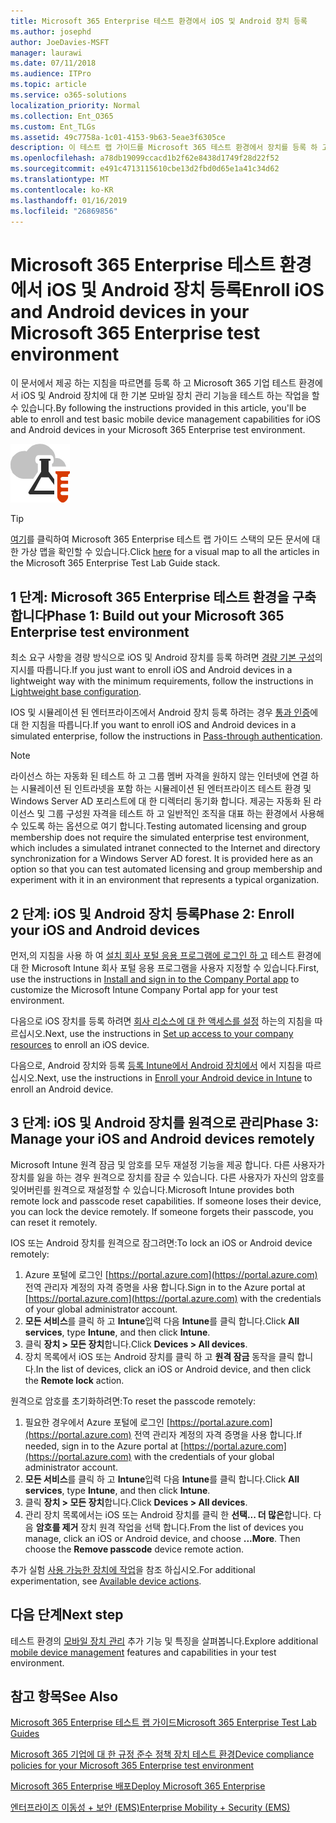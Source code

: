 ```yaml
---
title: Microsoft 365 Enterprise 테스트 환경에서 iOS 및 Android 장치 등록
ms.author: josephd
author: JoeDavies-MSFT
manager: laurawi
ms.date: 07/11/2018
ms.audience: ITPro
ms.topic: article
ms.service: o365-solutions
localization_priority: Normal
ms.collection: Ent_O365
ms.custom: Ent_TLGs
ms.assetid: 49c7758a-1c01-4153-9b63-5eae3f6305ce
description: 이 테스트 랩 가이드를 Microsoft 365 테스트 환경에서 장치를 등록 하 고 원격으로 관리 하기를 사용 합니다.
ms.openlocfilehash: a78db19099ccacd1b2f62e8438d1749f28d22f52
ms.sourcegitcommit: e491c4713115610cbe13d2fbd0d65e1a41c34d62
ms.translationtype: MT
ms.contentlocale: ko-KR
ms.lasthandoff: 01/16/2019
ms.locfileid: "26869856"
---
```

# <a name="enroll-ios-and-android-devices-in-your-microsoft-365-enterprise-test-environment"></a><span data-ttu-id="816ad-103">Microsoft 365 Enterprise 테스트 환경에서 iOS 및 Android 장치 등록</span><span class="sxs-lookup"><span data-stu-id="816ad-103">Enroll iOS and Android devices in your Microsoft 365 Enterprise test environment</span></span>

<span data-ttu-id="816ad-104">이 문서에서 제공 하는 지침을 따르면를 등록 하 고 Microsoft 365 기업 테스트 환경에서 iOS 및 Android 장치에 대 한 기본 모바일 장치 관리 기능을 테스트 하는 작업을 할 수 있습니다.</span><span class="sxs-lookup"><span data-stu-id="816ad-104">By following the instructions provided in this article, you'll be able to enroll and test basic mobile device management capabilities for iOS and Android devices in your Microsoft 365 Enterprise test environment.</span></span>

![Microsoft 클라우드의 테스트 랩 가이드](media/m365-enterprise-test-lab-guides/cloud-tlg-icon.png)
  
> [!TIP]
> <span data-ttu-id="816ad-106">[여기](https://aka.ms/m365etlgstack)를 클릭하여 Microsoft 365 Enterprise 테스트 랩 가이드 스택의 모든 문서에 대한 가상 맵을 확인할 수 있습니다.</span><span class="sxs-lookup"><span data-stu-id="816ad-106">Click [here](https://aka.ms/m365etlgstack) for a visual map to all the articles in the Microsoft 365 Enterprise Test Lab Guide stack.</span></span>

## <a name="phase-1-build-out-your-microsoft-365-enterprise-test-environment"></a><span data-ttu-id="816ad-107">1 단계: Microsoft 365 Enterprise 테스트 환경을 구축합니다</span><span class="sxs-lookup"><span data-stu-id="816ad-107">Phase 1: Build out your Microsoft 365 Enterprise test environment</span></span>

<span data-ttu-id="816ad-108">최소 요구 사항을 경량 방식으로 iOS 및 Android 장치를 등록 하려면 [경량 기본 구성](lightweight-base-configuration-microsoft-365-enterprise.md)의 지시를 따릅니다.</span><span class="sxs-lookup"><span data-stu-id="816ad-108">If you just want to enroll iOS and Android devices in a lightweight way with the minimum requirements, follow the instructions in [Lightweight base configuration](lightweight-base-configuration-microsoft-365-enterprise.md).</span></span>
  
<span data-ttu-id="816ad-109">IOS 및 시뮬레이션 된 엔터프라이즈에서 Android 장치 등록 하려는 경우 [통과 인증](pass-through-auth-m365-ent-test-environment.md)에 대 한 지침을 따릅니다.</span><span class="sxs-lookup"><span data-stu-id="816ad-109">If you want to enroll iOS and Android devices in a simulated enterprise, follow the instructions in [Pass-through authentication](pass-through-auth-m365-ent-test-environment.md).</span></span>
  
> [!NOTE]
> <span data-ttu-id="816ad-p101">라이선스 하는 자동화 된 테스트 하 고 그룹 멤버 자격을 원하지 않는 인터넷에 연결 하는 시뮬레이션 된 인트라넷을 포함 하는 시뮬레이션 된 엔터프라이즈 테스트 환경 및 Windows Server AD 포리스트에 대 한 디렉터리 동기화 합니다. 제공는 자동화 된 라이선스 및 그룹 구성원 자격을 테스트 하 고 일반적인 조직을 대표 하는 환경에서 사용해 수 있도록 하는 옵션으로 여기 합니다.</span><span class="sxs-lookup"><span data-stu-id="816ad-p101">Testing automated licensing and group membership does not require the simulated enterprise test environment, which includes a simulated intranet connected to the Internet and directory synchronization for a Windows Server AD forest. It is provided here as an option so that you can test automated licensing and group membership and experiment with it in an environment that represents a typical organization.</span></span> 
>  

## <a name="phase-2-enroll-your-ios-and-android-devices"></a><span data-ttu-id="816ad-112">2 단계: iOS 및 Android 장치 등록</span><span class="sxs-lookup"><span data-stu-id="816ad-112">Phase 2: Enroll your iOS and Android devices</span></span>

<span data-ttu-id="816ad-113">먼저,의 지침을 사용 하 여 [설치 회사 포털 응용 프로그램에 로그인 하 고](https://docs.microsoft.com/intune-user-help/install-and-sign-in-to-the-intune-company-portal-app-ios) 테스트 환경에 대 한 Microsoft Intune 회사 포털 응용 프로그램을 사용자 지정할 수 있습니다.</span><span class="sxs-lookup"><span data-stu-id="816ad-113">First, use the instructions in [Install and sign in to the Company Portal app](https://docs.microsoft.com/intune-user-help/install-and-sign-in-to-the-intune-company-portal-app-ios) to customize the Microsoft Intune Company Portal app for your test environment.</span></span>

<span data-ttu-id="816ad-114">다음으로 iOS 장치를 등록 하려면 [회사 리소스에 대 한 액세스를 설정](https://docs.microsoft.com/intune-user-help/enroll-your-device-in-intune-ios) 하는의 지침을 따르십시오.</span><span class="sxs-lookup"><span data-stu-id="816ad-114">Next, use the instructions in [Set up access to your company resources](https://docs.microsoft.com/intune-user-help/enroll-your-device-in-intune-ios) to enroll an iOS device.</span></span>

<span data-ttu-id="816ad-115">다음으로, Android 장치와 등록 [등록 Intune에서 Android 장치에서](https://docs.microsoft.com/intune-user-help/enroll-your-device-in-intune-android) 에서 지침을 따르십시오.</span><span class="sxs-lookup"><span data-stu-id="816ad-115">Next, use the instructions in [Enroll your Android device in Intune](https://docs.microsoft.com/intune-user-help/enroll-your-device-in-intune-android) to enroll an Android device.</span></span>

## <a name="phase-3-manage-your-ios-and-android-devices-remotely"></a><span data-ttu-id="816ad-116">3 단계: iOS 및 Android 장치를 원격으로 관리</span><span class="sxs-lookup"><span data-stu-id="816ad-116">Phase 3: Manage your iOS and Android devices remotely</span></span>

<span data-ttu-id="816ad-p102">Microsoft Intune 원격 잠금 및 암호를 모두 재설정 기능을 제공 합니다. 다른 사용자가 장치를 잃을 하는 경우 원격으로 장치를 잠글 수 있습니다. 다른 사용자가 자신의 암호를 잊어버린를 원격으로 재설정할 수 있습니다.</span><span class="sxs-lookup"><span data-stu-id="816ad-p102">Microsoft Intune provides both remote lock and passcode reset capabilities. If someone loses their device, you can lock the device remotely. If someone forgets their passcode, you can reset it remotely.</span></span>
  
<span data-ttu-id="816ad-120">IOS 또는 Android 장치를 원격으로 잠그려면:</span><span class="sxs-lookup"><span data-stu-id="816ad-120">To lock an iOS or Android device remotely:</span></span>

1. <span data-ttu-id="816ad-121">Azure 포털에 로그인 [https://portal.azure.com](https://portal.azure.com) 전역 관리자 계정의 자격 증명을 사용 합니다.</span><span class="sxs-lookup"><span data-stu-id="816ad-121">Sign in to the Azure portal at [https://portal.azure.com](https://portal.azure.com) with the credentials of your global administrator account.</span></span>
2. <span data-ttu-id="816ad-122">**모든 서비스**를 클릭 하 고 **Intune**입력 다음 **Intune**를 클릭 합니다.</span><span class="sxs-lookup"><span data-stu-id="816ad-122">Click **All services**, type **Intune**, and then click **Intune**.</span></span>
3. <span data-ttu-id="816ad-123">클릭 **장치 > 모든 장치**합니다.</span><span class="sxs-lookup"><span data-stu-id="816ad-123">Click **Devices > All devices**.</span></span>
4. <span data-ttu-id="816ad-124">장치 목록에서 iOS 또는 Android 장치를 클릭 하 고 **원격 잠금** 동작을 클릭 합니다.</span><span class="sxs-lookup"><span data-stu-id="816ad-124">In the list of devices, click an iOS or Android device, and then click the **Remote lock** action.</span></span>

    
<span data-ttu-id="816ad-125">원격으로 암호를 초기화하려면:</span><span class="sxs-lookup"><span data-stu-id="816ad-125">To reset the passcode remotely:</span></span>

1. <span data-ttu-id="816ad-126">필요한 경우에서 Azure 포털에 로그인 [https://portal.azure.com](https://portal.azure.com) 전역 관리자 계정의 자격 증명을 사용 합니다.</span><span class="sxs-lookup"><span data-stu-id="816ad-126">If needed, sign in to the Azure portal at [https://portal.azure.com](https://portal.azure.com) with the credentials of your global administrator account.</span></span>
2. <span data-ttu-id="816ad-127">**모든 서비스**를 클릭 하 고 **Intune**입력 다음 **Intune**를 클릭 합니다.</span><span class="sxs-lookup"><span data-stu-id="816ad-127">Click **All services**, type **Intune**, and then click **Intune**.</span></span>
3. <span data-ttu-id="816ad-128">클릭 **장치 > 모든 장치**합니다.</span><span class="sxs-lookup"><span data-stu-id="816ad-128">Click **Devices > All devices**.</span></span>
4. <span data-ttu-id="816ad-p103">관리 장치 목록에서는 iOS 또는 Android 장치를 클릭 한 **선택... 더 많은**합니다. 다음 **암호를 제거** 장치 원격 작업을 선택 합니다.</span><span class="sxs-lookup"><span data-stu-id="816ad-p103">From the list of devices you manage, click an iOS or Android device, and choose **...More**. Then choose the **Remove passcode** device remote action.</span></span>

<span data-ttu-id="816ad-131">추가 실험 [사용 가능한 장치에 작업](https://docs.microsoft.com/intune/device-management#available-device-actions)을 참조 하십시오.</span><span class="sxs-lookup"><span data-stu-id="816ad-131">For additional experimentation, see [Available device actions](https://docs.microsoft.com/intune/device-management#available-device-actions).</span></span>

    
## <a name="next-step"></a><span data-ttu-id="816ad-132">다음 단계</span><span class="sxs-lookup"><span data-stu-id="816ad-132">Next step</span></span>

<span data-ttu-id="816ad-133">테스트 환경의 [모바일 장치 관리](m365-enterprise-test-lab-guides.md#mobile-device-management) 추가 기능 및 특징을 살펴봅니다.</span><span class="sxs-lookup"><span data-stu-id="816ad-133">Explore additional [mobile device management](m365-enterprise-test-lab-guides.md#mobile-device-management) features and capabilities in your test environment.</span></span>

## <a name="see-also"></a><span data-ttu-id="816ad-134">참고 항목</span><span class="sxs-lookup"><span data-stu-id="816ad-134">See Also</span></span>

[<span data-ttu-id="816ad-135">Microsoft 365 Enterprise 테스트 랩 가이드</span><span class="sxs-lookup"><span data-stu-id="816ad-135">Microsoft 365 Enterprise Test Lab Guides</span></span>](m365-enterprise-test-lab-guides.md)
  
[<span data-ttu-id="816ad-136">Microsoft 365 기업에 대 한 규정 준수 정책 장치 테스트 환경</span><span class="sxs-lookup"><span data-stu-id="816ad-136">Device compliance policies for your Microsoft 365 Enterprise test environment</span></span>](mam-policies-for-your-microsoft-365-enterprise-dev-test-environment.md)
  
[<span data-ttu-id="816ad-137">Microsoft 365 Enterprise 배포</span><span class="sxs-lookup"><span data-stu-id="816ad-137">Deploy Microsoft 365 Enterprise</span></span>](deploy-microsoft-365-enterprise.md)

[<span data-ttu-id="816ad-138">엔터프라이즈 이동성 + 보안 (EMS)</span><span class="sxs-lookup"><span data-stu-id="816ad-138">Enterprise Mobility + Security (EMS)</span></span>](https://www.microsoft.com/cloud-platform/enterprise-mobility-security)
